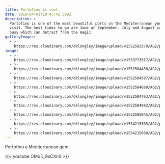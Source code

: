 ```yaml
---
title: Portofino is cool
date: 2019-04-01T19:45:42.599Z
description: >-
  Portofino is one of the most beautiful ports on the Mediterranean you have to
  visit. The best times to go are June or September. July and August can be very
  busy which can detract from the magic.
galleryImages:
  - >-
    https://res.cloudinary.com/dklongley/image/upload/v1552583370/AG2/portofino8.jpg.jpg
image:
  - >-
    https://res.cloudinary.com/dklongley/image/upload/v1553773517/AG2/portofino-italy.jpg
  - >-
    https://res.cloudinary.com/dklongley/image/upload/v1552584450/AG2/portofino1.jpg
  - >-
    https://res.cloudinary.com/dklongley/image/upload/v1552584587/AG2/portofino2.jpg
  - >-
    https://res.cloudinary.com/dklongley/image/upload/v1552584680/AG2/portofino3.jpg
  - >-
    https://res.cloudinary.com/dklongley/image/upload/v1552584763/AG2/portofino4.jpg
  - >-
    https://res.cloudinary.com/dklongley/image/upload/v1552584982/AG2/portofino5.jpg
  - >-
    https://res.cloudinary.com/dklongley/image/upload/v1552585045/AG2/portofino6.jpg
  - >-
    https://res.cloudinary.com/dklongley/image/upload/v1554215305/AG2/portofino8.jpg
  - >-
    https://res.cloudinary.com/dklongley/image/upload/v1554215080/AG2/portofino9.jpg
---
```

Portofino a Mediterranean gem.

{{< youtube OMoD_8xCXn0 >}}
